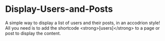 # Display-Users-and-Posts
A simple way to display a list of users and their posts, in an accodrion style! All you need is to add the shortcode &lt;strong>[users]&lt;/strong> to a page or post to display the content.
